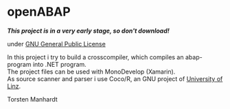 openABAP
========

***This project is in a very early stage, so don't download!***

under [GNU General Public License](http://opensource.org/licenses/gpl-license.php)

In this project i try to build a crosscompiler, which compiles an abap-program into .NET program.  
The project files can be used with MonoDevelop (Xamarin).  
As source scanner and parser i use Coco/R, an GNU project of [University of Linz](http://www.ssw.uni-linz.ac.at/coco/).

Torsten Manhardt
